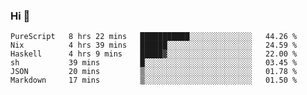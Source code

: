 ### Hi 👋

<!--START_SECTION:waka-->

```text
PureScript   8 hrs 22 mins   ███████████░░░░░░░░░░░░░░   44.26 %
Nix          4 hrs 39 mins   ██████░░░░░░░░░░░░░░░░░░░   24.59 %
Haskell      4 hrs 9 mins    █████▓░░░░░░░░░░░░░░░░░░░   22.00 %
sh           39 mins         █░░░░░░░░░░░░░░░░░░░░░░░░   03.45 %
JSON         20 mins         ▒░░░░░░░░░░░░░░░░░░░░░░░░   01.78 %
Markdown     17 mins         ▒░░░░░░░░░░░░░░░░░░░░░░░░   01.50 %
```

<!--END_SECTION:waka-->
